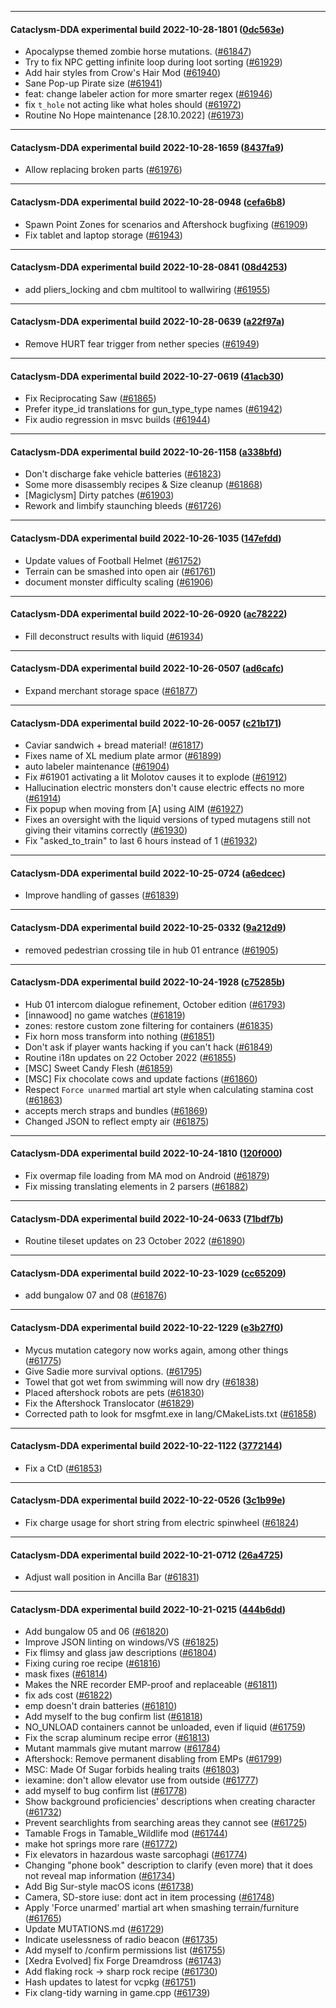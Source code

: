 
---

#### Cataclysm-DDA experimental build 2022-10-28-1801 ([0dc563e](https://github.com/CleverRaven/Cataclysm-DDA/releases/tag/cdda-experimental-2022-10-28-1801))

* Apocalypse themed zombie horse mutations. ([#61847](https://github.com/CleverRaven/Cataclysm-DDA/pull/61847))
* Try to fix NPC getting infinite loop during loot sorting ([#61929](https://github.com/CleverRaven/Cataclysm-DDA/pull/61929))
* Add hair styles from Crow's Hair Mod ([#61940](https://github.com/CleverRaven/Cataclysm-DDA/pull/61940))
* Sane Pop-up Pirate size ([#61941](https://github.com/CleverRaven/Cataclysm-DDA/pull/61941))
* feat: change labeler action for more smarter regex ([#61946](https://github.com/CleverRaven/Cataclysm-DDA/pull/61946))
* fix `t_hole` not acting like what holes should ([#61972](https://github.com/CleverRaven/Cataclysm-DDA/pull/61972))
* Routine No Hope maintenance [28.10.2022] ([#61973](https://github.com/CleverRaven/Cataclysm-DDA/pull/61973))

---

#### Cataclysm-DDA experimental build 2022-10-28-1659 ([8437fa9](https://github.com/CleverRaven/Cataclysm-DDA/releases/tag/cdda-experimental-2022-10-28-1659))

* Allow replacing broken parts ([#61976](https://github.com/CleverRaven/Cataclysm-DDA/pull/61976))

---

#### Cataclysm-DDA experimental build 2022-10-28-0948 ([cefa6b8](https://github.com/CleverRaven/Cataclysm-DDA/releases/tag/cdda-experimental-2022-10-28-0948))

* Spawn Point Zones for scenarios and Aftershock bugfixing ([#61909](https://github.com/CleverRaven/Cataclysm-DDA/pull/61909))
* Fix tablet and laptop storage ([#61943](https://github.com/CleverRaven/Cataclysm-DDA/pull/61943))

---

#### Cataclysm-DDA experimental build 2022-10-28-0841 ([08d4253](https://github.com/CleverRaven/Cataclysm-DDA/releases/tag/cdda-experimental-2022-10-28-0841))

* add pliers_locking and cbm multitool to wallwiring ([#61955](https://github.com/CleverRaven/Cataclysm-DDA/pull/61955))

---

#### Cataclysm-DDA experimental build 2022-10-28-0639 ([a22f97a](https://github.com/CleverRaven/Cataclysm-DDA/releases/tag/cdda-experimental-2022-10-28-0639))

* Remove HURT fear trigger from nether species ([#61949](https://github.com/CleverRaven/Cataclysm-DDA/pull/61949))

---

#### Cataclysm-DDA experimental build 2022-10-27-0619 ([41acb30](https://github.com/CleverRaven/Cataclysm-DDA/releases/tag/cdda-experimental-2022-10-27-0619))

* Fix Reciprocating Saw ([#61865](https://github.com/CleverRaven/Cataclysm-DDA/pull/61865))
* Prefer itype_id translations for gun_type_type names ([#61942](https://github.com/CleverRaven/Cataclysm-DDA/pull/61942))
* Fix audio regression in msvc builds ([#61944](https://github.com/CleverRaven/Cataclysm-DDA/pull/61944))

---

#### Cataclysm-DDA experimental build 2022-10-26-1158 ([a338bfd](https://github.com/CleverRaven/Cataclysm-DDA/releases/tag/cdda-experimental-2022-10-26-1158))

* Don't discharge fake vehicle batteries ([#61823](https://github.com/CleverRaven/Cataclysm-DDA/pull/61823))
* Some more disassembly recipes & Size cleanup ([#61868](https://github.com/CleverRaven/Cataclysm-DDA/pull/61868))
* [Magiclysm] Dirty patches ([#61903](https://github.com/CleverRaven/Cataclysm-DDA/pull/61903))
* Rework and limbify staunching bleeds ([#61726](https://github.com/CleverRaven/Cataclysm-DDA/pull/61726))

---

#### Cataclysm-DDA experimental build 2022-10-26-1035 ([147efdd](https://github.com/CleverRaven/Cataclysm-DDA/releases/tag/cdda-experimental-2022-10-26-1035))

* Update values of Football Helmet ([#61752](https://github.com/CleverRaven/Cataclysm-DDA/pull/61752))
* Terrain can be smashed into open air ([#61761](https://github.com/CleverRaven/Cataclysm-DDA/pull/61761))
* document monster difficulty scaling ([#61906](https://github.com/CleverRaven/Cataclysm-DDA/pull/61906))

---

#### Cataclysm-DDA experimental build 2022-10-26-0920 ([ac78222](https://github.com/CleverRaven/Cataclysm-DDA/releases/tag/cdda-experimental-2022-10-26-0920))

* Fill deconstruct results with liquid ([#61934](https://github.com/CleverRaven/Cataclysm-DDA/pull/61934))

---

#### Cataclysm-DDA experimental build 2022-10-26-0507 ([ad6cafc](https://github.com/CleverRaven/Cataclysm-DDA/releases/tag/cdda-experimental-2022-10-26-0507))

* Expand merchant storage space ([#61877](https://github.com/CleverRaven/Cataclysm-DDA/pull/61877))

---

#### Cataclysm-DDA experimental build 2022-10-26-0057 ([c21b171](https://github.com/CleverRaven/Cataclysm-DDA/releases/tag/cdda-experimental-2022-10-26-0057))

* Caviar sandwich + bread material! ([#61817](https://github.com/CleverRaven/Cataclysm-DDA/pull/61817))
* Fixes name of XL medium plate armor ([#61899](https://github.com/CleverRaven/Cataclysm-DDA/pull/61899))
* auto labeler maintenance ([#61904](https://github.com/CleverRaven/Cataclysm-DDA/pull/61904))
* Fix #61901 activating a lit Molotov causes it to explode ([#61912](https://github.com/CleverRaven/Cataclysm-DDA/pull/61912))
* Hallucination electric monsters don't cause electric effects no more ([#61914](https://github.com/CleverRaven/Cataclysm-DDA/pull/61914))
* Fix popup when moving from [A] using AIM ([#61927](https://github.com/CleverRaven/Cataclysm-DDA/pull/61927))
* Fixes an oversight with the liquid versions of typed mutagens still not giving their vitamins correctly ([#61930](https://github.com/CleverRaven/Cataclysm-DDA/pull/61930))
* Fix "asked_to_train" to last 6 hours instead of 1 ([#61932](https://github.com/CleverRaven/Cataclysm-DDA/pull/61932))

---

#### Cataclysm-DDA experimental build 2022-10-25-0724 ([a6edcec](https://github.com/CleverRaven/Cataclysm-DDA/releases/tag/cdda-experimental-2022-10-25-0724))

* Improve handling of gasses ([#61839](https://github.com/CleverRaven/Cataclysm-DDA/pull/61839))

---

#### Cataclysm-DDA experimental build 2022-10-25-0332 ([9a212d9](https://github.com/CleverRaven/Cataclysm-DDA/releases/tag/cdda-experimental-2022-10-25-0332))

* removed pedestrian crossing tile in hub 01 entrance ([#61905](https://github.com/CleverRaven/Cataclysm-DDA/pull/61905))

---

#### Cataclysm-DDA experimental build 2022-10-24-1928 ([c75285b](https://github.com/CleverRaven/Cataclysm-DDA/releases/tag/cdda-experimental-2022-10-24-1928))

* Hub 01 intercom dialogue refinement, October edition ([#61793](https://github.com/CleverRaven/Cataclysm-DDA/pull/61793))
* [innawood] no game watches ([#61819](https://github.com/CleverRaven/Cataclysm-DDA/pull/61819))
* zones: restore custom zone filtering for containers ([#61835](https://github.com/CleverRaven/Cataclysm-DDA/pull/61835))
* Fix horn moss transform into nothing ([#61851](https://github.com/CleverRaven/Cataclysm-DDA/pull/61851))
* Don't ask if player wants hacking if you can't hack ([#61849](https://github.com/CleverRaven/Cataclysm-DDA/pull/61849))
* Routine i18n updates on 22 October 2022 ([#61855](https://github.com/CleverRaven/Cataclysm-DDA/pull/61855))
* [MSC] Sweet Candy Flesh ([#61859](https://github.com/CleverRaven/Cataclysm-DDA/pull/61859))
* [MSC] Fix chocolate cows and update factions ([#61860](https://github.com/CleverRaven/Cataclysm-DDA/pull/61860))
* Respect `Force unarmed` martial art style when calculating stamina cost ([#61863](https://github.com/CleverRaven/Cataclysm-DDA/pull/61863))
* accepts merch straps and bundles ([#61869](https://github.com/CleverRaven/Cataclysm-DDA/pull/61869))
* Changed JSON to reflect empty air ([#61875](https://github.com/CleverRaven/Cataclysm-DDA/pull/61875))

---

#### Cataclysm-DDA experimental build 2022-10-24-1810 ([120f000](https://github.com/CleverRaven/Cataclysm-DDA/releases/tag/cdda-experimental-2022-10-24-1810))

* Fix overmap file loading from MA mod on Android ([#61879](https://github.com/CleverRaven/Cataclysm-DDA/pull/61879))
* Fix missing translating elements in 2 parsers ([#61882](https://github.com/CleverRaven/Cataclysm-DDA/pull/61882))

---

#### Cataclysm-DDA experimental build 2022-10-24-0633 ([71bdf7b](https://github.com/CleverRaven/Cataclysm-DDA/releases/tag/cdda-experimental-2022-10-24-0633))

* Routine tileset updates on 23 October 2022 ([#61890](https://github.com/CleverRaven/Cataclysm-DDA/pull/61890))

---

#### Cataclysm-DDA experimental build 2022-10-23-1029 ([cc65209](https://github.com/CleverRaven/Cataclysm-DDA/releases/tag/cdda-experimental-2022-10-23-1029))

* add bungalow 07 and 08 ([#61876](https://github.com/CleverRaven/Cataclysm-DDA/pull/61876))

---

#### Cataclysm-DDA experimental build 2022-10-22-1229 ([e3b27f0](https://github.com/CleverRaven/Cataclysm-DDA/releases/tag/cdda-experimental-2022-10-22-1229))

* Mycus mutation category now works again, among other things ([#61775](https://github.com/CleverRaven/Cataclysm-DDA/pull/61775))
* Give Sadie more survival options. ([#61795](https://github.com/CleverRaven/Cataclysm-DDA/pull/61795))
* Towel that got wet from swimming will now dry ([#61838](https://github.com/CleverRaven/Cataclysm-DDA/pull/61838))
* Placed aftershock robots are pets ([#61830](https://github.com/CleverRaven/Cataclysm-DDA/pull/61830))
* Fix the Aftershock Translocator ([#61829](https://github.com/CleverRaven/Cataclysm-DDA/pull/61829))
* Corrected path to look for msgfmt.exe in lang/CMakeLists.txt ([#61858](https://github.com/CleverRaven/Cataclysm-DDA/pull/61858))

---

#### Cataclysm-DDA experimental build 2022-10-22-1122 ([3772144](https://github.com/CleverRaven/Cataclysm-DDA/releases/tag/cdda-experimental-2022-10-22-1122))

* Fix a CtD ([#61853](https://github.com/CleverRaven/Cataclysm-DDA/pull/61853))

---

#### Cataclysm-DDA experimental build 2022-10-22-0526 ([3c1b99e](https://github.com/CleverRaven/Cataclysm-DDA/releases/tag/cdda-experimental-2022-10-22-0526))

* Fix charge usage for short string from electric spinwheel ([#61824](https://github.com/CleverRaven/Cataclysm-DDA/pull/61824))

---

#### Cataclysm-DDA experimental build 2022-10-21-0712 ([26a4725](https://github.com/CleverRaven/Cataclysm-DDA/releases/tag/cdda-experimental-2022-10-21-0712))

* Adjust wall position in Ancilla Bar ([#61831](https://github.com/CleverRaven/Cataclysm-DDA/pull/61831))

---

#### Cataclysm-DDA experimental build 2022-10-21-0215 ([444b6dd](https://github.com/CleverRaven/Cataclysm-DDA/releases/tag/cdda-experimental-2022-10-21-0215))

* Add bungalow 05 and 06 ([#61820](https://github.com/CleverRaven/Cataclysm-DDA/pull/61820))
* Improve JSON linting on windows/VS ([#61825](https://github.com/CleverRaven/Cataclysm-DDA/pull/61825))
* Fix flimsy and glass jaw descriptions ([#61804](https://github.com/CleverRaven/Cataclysm-DDA/pull/61804))
* Fixing curing roe recipe ([#61816](https://github.com/CleverRaven/Cataclysm-DDA/pull/61816))
* mask fixes ([#61814](https://github.com/CleverRaven/Cataclysm-DDA/pull/61814))
* Makes the NRE recorder EMP-proof and replaceable ([#61811](https://github.com/CleverRaven/Cataclysm-DDA/pull/61811))
* fix ads cost ([#61822](https://github.com/CleverRaven/Cataclysm-DDA/pull/61822))
* emp doesn't drain batteries ([#61810](https://github.com/CleverRaven/Cataclysm-DDA/pull/61810))
* Add myself to the bug confirm list ([#61818](https://github.com/CleverRaven/Cataclysm-DDA/pull/61818))
* NO_UNLOAD containers cannot be unloaded, even if liquid ([#61759](https://github.com/CleverRaven/Cataclysm-DDA/pull/61759))
* Fix the scrap aluminum recipe error ([#61813](https://github.com/CleverRaven/Cataclysm-DDA/pull/61813))
* Mutant mammals give mutant marrow ([#61784](https://github.com/CleverRaven/Cataclysm-DDA/pull/61784))
* Aftershock: Remove permanent disabling from EMPs ([#61799](https://github.com/CleverRaven/Cataclysm-DDA/pull/61799))
* MSC: Made Of Sugar forbids healing traits ([#61803](https://github.com/CleverRaven/Cataclysm-DDA/pull/61803))
* iexamine: don't allow elevator use from outside ([#61777](https://github.com/CleverRaven/Cataclysm-DDA/pull/61777))
* add myself to bug confirm list ([#61778](https://github.com/CleverRaven/Cataclysm-DDA/pull/61778))
* Show background proficiencies' descriptions when creating character ([#61732](https://github.com/CleverRaven/Cataclysm-DDA/pull/61732))
* Prevent searchlights from searching areas they cannot see ([#61725](https://github.com/CleverRaven/Cataclysm-DDA/pull/61725))
* Tamable Frogs in Tamable_Wildlife mod ([#61744](https://github.com/CleverRaven/Cataclysm-DDA/pull/61744))
* make hot springs more rare ([#61772](https://github.com/CleverRaven/Cataclysm-DDA/pull/61772))
* Fix elevators in hazardous waste sarcophagi ([#61774](https://github.com/CleverRaven/Cataclysm-DDA/pull/61774))
* Changing "phone book" description to clarify (even more) that it does not reveal map information ([#61734](https://github.com/CleverRaven/Cataclysm-DDA/pull/61734))
* Add Big Sur-style macOS icons ([#61738](https://github.com/CleverRaven/Cataclysm-DDA/pull/61738))
* Camera, SD-store iuse: dont act in item processing ([#61748](https://github.com/CleverRaven/Cataclysm-DDA/pull/61748))
* Apply 'Force unarmed' martial art when smashing terrain/furniture ([#61765](https://github.com/CleverRaven/Cataclysm-DDA/pull/61765))
* Update MUTATIONS.md ([#61729](https://github.com/CleverRaven/Cataclysm-DDA/pull/61729))
* Indicate uselessness of radio beacon ([#61735](https://github.com/CleverRaven/Cataclysm-DDA/pull/61735))
* Add myself to /confirm permissions list ([#61755](https://github.com/CleverRaven/Cataclysm-DDA/pull/61755))
* [Xedra Evolved] fix Forge Dreamdross ([#61743](https://github.com/CleverRaven/Cataclysm-DDA/pull/61743))
* Add flaking rock -> sharp rock recipe ([#61730](https://github.com/CleverRaven/Cataclysm-DDA/pull/61730))
* Hash updates to latest for vcpkg ([#61751](https://github.com/CleverRaven/Cataclysm-DDA/pull/61751))
* Fix clang-tidy warning in game.cpp ([#61739](https://github.com/CleverRaven/Cataclysm-DDA/pull/61739))
